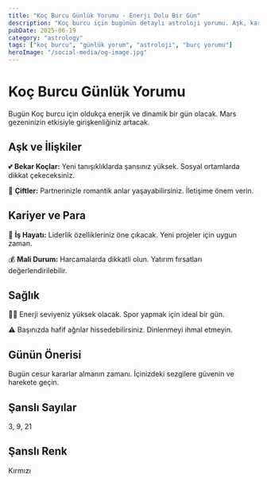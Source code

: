 ```yaml
---
title: "Koç Burcu Günlük Yorumu - Enerji Dolu Bir Gün"
description: "Koç burcu için bugünün detaylı astroloji yorumu. Aşk, kariyer ve sağlık alanında neler bekliyor?"
pubDate: 2025-06-19
category: "astrology"
tags: ["koç burcu", "günlük yorum", "astroloji", "burç yorumu"]
heroImage: "/social-media/og-image.jpg"
---
```


# Koç Burcu Günlük Yorumu

Bugün Koç burcu için oldukça enerjik ve dinamik bir gün olacak. Mars gezeninizin etkisiyle girişkenliğiniz artacak.

## Aşk ve İlişkiler

💕 **Bekar Koçlar:** Yeni tanışıklıklarda şansınız yüksek. Sosyal ortamlarda dikkat çekeceksiniz.

💑 **Çiftler:** Partnerinizle romantik anlar yaşayabilirsiniz. İletişime önem verin.

## Kariyer ve Para

💼 **İş Hayatı:** Liderlik özellikleriniz öne çıkacak. Yeni projeler için uygun zaman.

💰 **Mali Durum:** Harcamalarda dikkatli olun. Yatırım fırsatları değerlendirilebilir.

## Sağlık

🏃‍♀️ Enerji seviyeniz yüksek olacak. Spor yapmak için ideal bir gün.

⚠️ Başınızda hafif ağrılar hissedebilirsiniz. Dinlenmeyi ihmal etmeyin.

## Günün Önerisi

Bugün cesur kararlar almanın zamanı. İçinizdeki sezgilere güvenin ve harekete geçin.

## Şanslı Sayılar
3, 9, 21

## Şanslı Renk
Kırmızı
